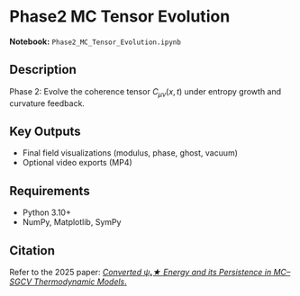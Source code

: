 # Phase2 MC Tensor Evolution

**Notebook:** `Phase2_MC_Tensor_Evolution.ipynb`

## Description
Phase 2: Evolve the coherence tensor $C_{\mu\nu}(x,t)$ under entropy growth and curvature feedback.

## Key Outputs
- Final field visualizations (modulus, phase, ghost, vacuum)
- Optional video exports (MP4)

## Requirements
- Python 3.10+
- NumPy, Matplotlib, SymPy

## Citation
Refer to the 2025 paper: [*Converted ψₛ★ Energy and its Persistence in MC–SGCV Thermodynamic Models*.](http://dx.doi.org/10.13140/RG.2.2.35208.12807)
